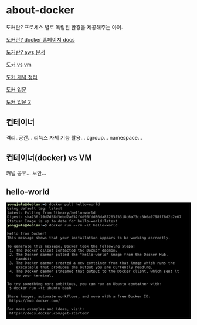 # about-docker

도커란? 프로세스 별로 독립된 환경을 제공해주는 아이.

[도커란? docker 홈페이지 docs](https://docs.docker.com/get-started/overview/)

[도커란? aws 문서](https://aws.amazon.com/docker/)

[도커 vs vm](https://hoon93.tistory.com/41?category=1105706)

[도커 개념 정리](https://cultivo-hy.github.io/docker/image/usage/2019/03/14/Docker%EC%A0%95%EB%A6%AC/#%EC%BB%A8%ED%85%8C%EC%9D%B4%EB%84%88-%EB%AA%85%EB%A0%B9%EC%96%B4-%EC%8B%A4%ED%96%89%ED%95%98%EA%B8%B0-exec)

[도커 입문](https://www.44bits.io/ko/post/easy-deploy-with-docker)

[도커 입문 2](https://code-masterjung.tistory.com/130)

## 컨테이너

격리..공간... 리눅스 자체 기능 활용... cgroup... namespace...

## 컨테이너(docker) vs VM

커널 공유... 보안...

## hello-world

![docker hello world](/image/docker-hello-world.png)